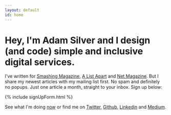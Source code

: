 ```yaml
---
layout: default
id: home
---
```


<!-- <div class="face">
  	<img src="/assets/img/adam3.jpg" alt="" width="85" height="85">
</div> -->

# Hey, I'm Adam Silver and I design (and code) simple and inclusive digital services.

I've written for [Smashing Magazine](https://www.smashingmagazine.com/author/adamsilver/), [A List Apart](https://alistapart.com/author/adamsilver) and [Net Magazine](http://www.creativebloq.com/net-magazine). But I share my newest articles with my mailing list first. No spam and definitely no popups. Just one article a month, straight to your inbox. Sign up below:

{% include signUpForm.html %}

See what I'm doing [now](/now/) or find me on [Twitter](http://www.twitter.com/adambsilver/), [Github](http://www.github.com/adamsilver/), [Linkedin](http://uk.linkedin.com/in/adambsilver/) and [Medium](http://medium.com/@adambsilver).

<!-- <br><br>

## What I can do for you

1. **UX**&mdash;Research, user journeys, interaction design, inclusive design, prototyping, A/B testing, wireframing, responsive design, accessibility, style guides and pattern libraries.
2. **Front-end development**&mdash;HTML, CSS, Javascript, Jasmine, Node.js and a multitude of related technologies.
3. **Strategy**&mdash;Leading and collaborating on an iterative design and development process. Shaping a product’s MVP and beyond.

## Say hello

If you want to chat with me about any of this [send me a message](mailto:adam+hello@adamsilver.io). -->


